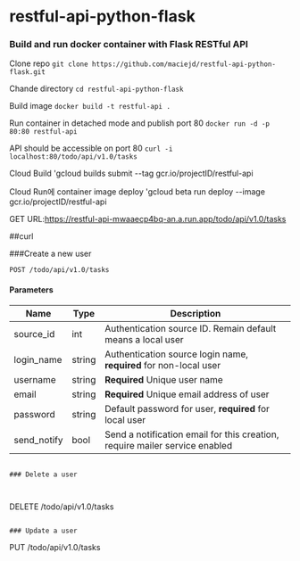 # restful-api-python-flask
### Build and run docker container with Flask RESTful API

Clone repo `git clone https://github.com/maciejd/restful-api-python-flask.git`

Chande directory `cd restful-api-python-flask`

Build image `docker build -t restful-api .` 
  
Run container in detached mode and publish port 80 `docker run -d -p 80:80 restful-api`
  
API should be accessible on port 80 `curl -i localhost:80/todo/api/v1.0/tasks`

Cloud Build     'gcloud builds submit --tag gcr.io/projectID/restful-api

Cloud Run에 container image deploy     'gcloud beta run deploy --image gcr.io/projectID/restful-api

GET URL:https://restful-api-mwaaecp4bq-an.a.run.app/todo/api/v1.0/tasks

##curl

###Create a new user

```
POST /todo/api/v1.0/tasks
```

#### Parameters

|Name|Type|Description|
|----|----|-----------|
|source_id|int|Authentication source ID. Remain default means a local user|
|login_name|string|Authentication source login name, **required** for non-local user|
|username|string|**Required** Unique user name|
|email|string|**Required** Unique email address of user|
|password|string|Default password for user, **required** for local user|
|send_notify|bool|Send a notification email for this creation, require mailer service enabled|
```

### Delete a user



```
DELETE /todo/api/v1.0/tasks
```

### Update a user

```
PUT /todo/api/v1.0/tasks
```


